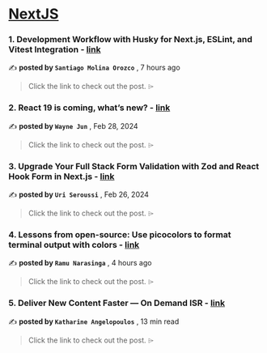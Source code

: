 
<h1><a href=https://medium.com/tag/nextjs/recommended target="_blank" rel="noopener noreferrer">NextJS</a></h1>
<h3>1. Development Workflow with Husky for Next.js, ESLint, and Vitest Integration - <a href=https://medium.com/@santi020k/development-workflow-with-husky-for-next-js-eslint-and-vitest-integration-d75548e48092?source=tag_recommended_feed---------0-84----------nextjs----------b6a8f085_41d5_4ccb_a5b0_0a9e4e1e31c7------- target="_blank" rel="noopener noreferrer">link</a></h3>

✍️ **posted by `Santiago Molina Orozco`** <date> , 7 hours ago</date>

<blockquote>Click the link to check out the post. ⌲</blockquote>

<h3>2. React 19 is coming, what’s new? - <a href=https://medium.com/stackademic/react-19-is-coming-whats-new-79e2d4b948e4?source=tag_recommended_feed---------1-107----------nextjs----------b6a8f085_41d5_4ccb_a5b0_0a9e4e1e31c7------- target="_blank" rel="noopener noreferrer">link</a></h3>

✍️ **posted by `Wayne Jun`** <date> , Feb 28, 2024</date>

<blockquote>Click the link to check out the post. ⌲</blockquote>

<h3>3. Upgrade Your Full Stack Form Validation with Zod and React Hook Form in Next.js - <a href=https://medium.com/stackademic/upgrade-your-full-stack-form-validation-with-zod-and-react-hook-form-in-next-js-107b014628a3?source=tag_recommended_feed---------2-85----------nextjs----------b6a8f085_41d5_4ccb_a5b0_0a9e4e1e31c7------- target="_blank" rel="noopener noreferrer">link</a></h3>

✍️ **posted by `Uri Seroussi`** <date> , Feb 26, 2024</date>

<blockquote>Click the link to check out the post. ⌲</blockquote>

<h3>4. Lessons from open-source: Use picocolors to format terminal output with colors - <a href=https://medium.com/@ramu.narasinga_61050/lessons-from-open-source-use-picocolors-to-format-terminal-output-with-colors-4f7f13cd6704?source=tag_recommended_feed---------3-84----------nextjs----------b6a8f085_41d5_4ccb_a5b0_0a9e4e1e31c7------- target="_blank" rel="noopener noreferrer">link</a></h3>

✍️ **posted by `Ramu Narasinga`** <date> , 4 hours ago</date>

<blockquote>Click the link to check out the post. ⌲</blockquote>

<h3>5. Deliver New Content Faster — On Demand ISR - <a href=https://medium.com/stackademic/on-demand-incremental-static-regeneration-3aac500641d8?source=tag_recommended_feed---------4-107----------nextjs----------b6a8f085_41d5_4ccb_a5b0_0a9e4e1e31c7------- target="_blank" rel="noopener noreferrer">link</a></h3>

✍️ **posted by `Katharine Angelopoulos`** <date> , 13 min read</date>

<blockquote>Click the link to check out the post. ⌲</blockquote>

